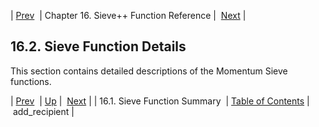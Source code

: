 | [Prev](sieve.ref3.function.summary)  | Chapter 16. Sieve++ Function Reference |  [Next](sieve.ref.add_recipient) |

## 16.2. Sieve Function Details

This section contains detailed descriptions of the Momentum Sieve functions.

| [Prev](sieve.ref3.function.summary)  | [Up](sieve.ref3) |  [Next](sieve.ref.add_recipient) |
| 16.1. Sieve Function Summary  | [Table of Contents](index) |  add_recipient |
